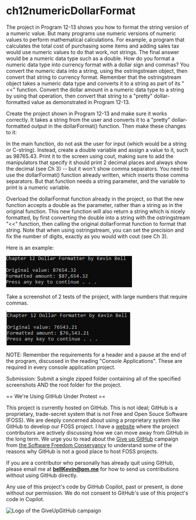 # ch12numericDollarFormat

The project in Program 12-13 shows you how to format the string version of a numeric value. But many programs use numeric versions of numeric values to perform mathematical calculations. For example, a program that calculates the total cost of purchasing some items and adding sales tax would use numeric values to do that work, not strings. The final answer would be a numeric data type such as a double. How do you format a numeric data type into currency format with a dollar sign and commas? You convert the numeric data into a string, using the ostringstream object, then convert that string to currency format. Remember that the ostringstream object takes a numeric data type and converts it to a string as part of its "<<" function. Convert the dollar amount in a numeric data type to a string by using that operation, then convert that string to a "pretty" dollar-formatted value as demonstrated in Program 12-13. 

Create the project shown in Program 12-13 and make sure it works correctly. It takes a string from the user and converts it to a "pretty" dollar-formatted output in the dollarFormat() function. Then make these changes to it:

In the main function, do not ask the user for input (which would be a string or C-string). Instead, create a double variable and assign a value to it, such as 98765.43. Print it to the screen using cout, making sure to add the manipulators that specify it should print 2 decimal places and always show the decimal (see Ch 3) -- but it won't show comma separators. You need to use the dollarFormat() function already written, which inserts those comma separators. But that function needs a string parameter, and the variable to print is a numeric variable.

Overload the dollarFormat function already in the project, so that the new function accepts a double as the parameter, rather than a string as in the original function. This new function will also return a string which is nicely formatted, by first converting the double into a string with the ostringstream "<<" function, then calling the original dollarFormat function to format that string. Note that when using ostringstream, you can set the precision and fix the number of digits, exactly as you would with cout (see Ch 3).

Here is an example:

![1](https://github.com/bell-kevin/ch12numericDollarFormat/blob/main/format.PNG)

Take a screenshot of 2 tests of the project, with large numbers that require commas.

![2](https://github.com/bell-kevin/ch12numericDollarFormat/blob/main/format0.PNG)

 

NOTE: Remember the requirements for a header and a pause at the end of the program, discussed in the reading "Console Applications". These are required in every console application project.

Submission: Submit a single zipped folder containing all of the specified screenshots AND the root folder for the project.

== We're Using GitHub Under Protest ==

This project is currently hosted on GitHub.  This is not ideal; GitHub is a
proprietary, trade-secret system that is not Free and Open Souce Software
(FOSS).  We are deeply concerned about using a proprietary system like GitHub
to develop our FOSS project. I have a [website](https://bellKevin.me) where the
project contributors are actively discussing how we can move away from GitHub
in the long term.  We urge you to read about the [Give up GitHub](https://GiveUpGitHub.org) campaign 
from [the Software Freedom Conservancy](https://sfconservancy.org) to understand some of the reasons why GitHub is not 
a good place to host FOSS projects.

If you are a contributor who personally has already quit using GitHub, please
email me at **bellKevin@pm.me** for how to send us contributions without
using GitHub directly.

Any use of this project's code by GitHub Copilot, past or present, is done
without our permission.  We do not consent to GitHub's use of this project's
code in Copilot.

![Logo of the GiveUpGitHub campaign](https://sfconservancy.org/img/GiveUpGitHub.png)
